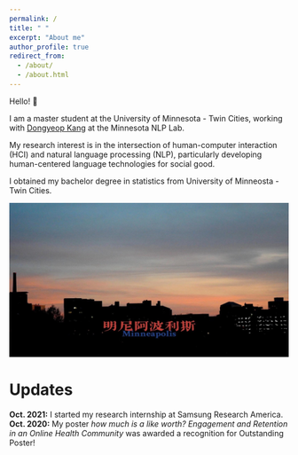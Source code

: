 ```yaml
---
permalink: /
title: " "
excerpt: "About me"
author_profile: true
redirect_from: 
  - /about/
  - /about.html
---
```


Hello! 👋<br/>

I am a master student at the University of Minnesota - Twin Cities, working with [Dongyeop Kang](https://dykang.github.io//) at the Minnesota NLP Lab.<br/>

My research interest is in the intersection of human-computer interaction (HCI) and natural language processing (NLP), particularly developing human-centered language technologies for social good.<br/>

I obtained my bachelor degree in statistics from University of Minneosta - Twin Cities.

<img src="/images/Minneapolis.png"/>

Updates
======

**Oct. 2021:** I started my research internship at Samsung Research America.   
**Oct. 2020:** My poster *how much is a like worth? Engagement and Retention in an Online Health Community* was awarded a recognition for Outstanding Poster! 
